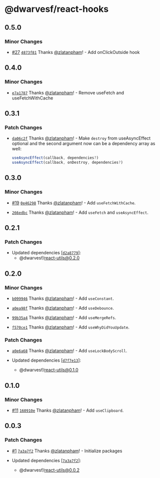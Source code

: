 # @dwarvesf/react-hooks

## 0.5.0

### Minor Changes

- [#27](https://github.com/dwarvesf/react-toolkit/pull/27)
  [`4873f81`](https://github.com/dwarvesf/react-toolkit/commit/4873f81ed44b88aee71424f78246eb6fd57af186)
  Thanks [@zlatanpham](https://github.com/zlatanpham)! - Add onClickOutside hook

## 0.4.0

### Minor Changes

- [`e7a1787`](https://github.com/dwarvesf/react-toolkit/commit/e7a17875bbf7fbf580a13a5aff6ff742d3f3a941)
  Thanks [@zlatanpham](https://github.com/zlatanpham)! - Remove useFetch and
  useFetchWithCache

## 0.3.1

### Patch Changes

- [`da06c2f`](https://github.com/dwarvesf/react-toolkit/commit/da06c2f0c584b4c122743765a6790517cdd5cab3)
  Thanks [@zlatanpham](https://github.com/zlatanpham)! - Make `destroy` from
  useAsyncEffect optional and the second argument now can be a dependency array
  as well:

  ```js
  useAsyncEffect(callback, dependencies?)
  useAsyncEffect(callback, onDestroy, dependencies?)
  ```

## 0.3.0

### Minor Changes

- [#19](https://github.com/dwarvesf/react-toolkit/pull/19)
  [`0e46298`](https://github.com/dwarvesf/react-toolkit/commit/0e462985b74b7464efb3d1f3410a0705c2170358)
  Thanks [@zlatanpham](https://github.com/zlatanpham)! - Add
  `useFetchWithCache`.

* [`266edbc`](https://github.com/dwarvesf/react-toolkit/commit/266edbc3aaee2382cf04d77fa7abfbaaf11ace75)
  Thanks [@zlatanpham](https://github.com/zlatanpham)! - Add `useFetch` and
  `useAsyncEffect`.

## 0.2.1

### Patch Changes

- Updated dependencies
  [[`d2a8779`](https://github.com/dwarvesf/react-toolkit/commit/d2a87790d7f782b262e8b3b0521953811bed7c1b)]:
  - @dwarvesf/react-utils@0.2.0

## 0.2.0

### Minor Changes

- [`b099946`](https://github.com/dwarvesf/react-sdk/commit/b0999461c07ec8464decec950f82e4adbf98e0fe)
  Thanks [@zlatanpham](https://github.com/zlatanpham)! - Add `useConstant`.

* [`a0ea98f`](https://github.com/dwarvesf/react-sdk/commit/a0ea98f05aea66f9254583ede2f4239c9d7e2aa5)
  Thanks [@zlatanpham](https://github.com/zlatanpham)! - Add `useDebounce`.

- [`99b35a4`](https://github.com/dwarvesf/react-sdk/commit/99b35a426961d337b8fd9647176bea61470883a6)
  Thanks [@zlatanpham](https://github.com/zlatanpham)! - Add `useMergeRefs`.

* [`f570ce1`](https://github.com/dwarvesf/react-sdk/commit/f570ce1f60ed371e7f547dbbc19ca92dae36d1cb)
  Thanks [@zlatanpham](https://github.com/zlatanpham)! - Add
  `useWhyDidYouUpdate`.

### Patch Changes

- [`a0e6a68`](https://github.com/dwarvesf/react-sdk/commit/a0e6a683ba51eeb90a4c7a408daef91623642e93)
  Thanks [@zlatanpham](https://github.com/zlatanpham)! - Add
  `useLockBodyScroll`.

- Updated dependencies
  [[`d7f7e13`](https://github.com/dwarvesf/react-sdk/commit/d7f7e13c4b472d7c8b62fc02553f7301bbda251f)]:
  - @dwarvesf/react-utils@0.1.0

## 0.1.0

### Minor Changes

- [#11](https://github.com/dwarvesf/react-sdk/pull/11)
  [`160910e`](https://github.com/dwarvesf/react-sdk/commit/160910e5b535e42d8bf72e8c24cad4157fd5a5eb)
  Thanks [@zlatanpham](https://github.com/zlatanpham)! - Add `useClipboard`.

## 0.0.3

### Patch Changes

- [#1](https://github.com/dwarvesf/react-sdk/pull/1)
  [`7a3a7f2`](https://github.com/dwarvesf/react-sdk/commit/7a3a7f2ae016015a725d7e9b9d2bb1d9012c1941)
  Thanks [@zlatanpham](https://github.com/zlatanpham)! - Initialize packages

- Updated dependencies
  [[`7a3a7f2`](https://github.com/dwarvesf/react-sdk/commit/7a3a7f2ae016015a725d7e9b9d2bb1d9012c1941)]:
  - @dwarvesf/react-utils@0.0.2
